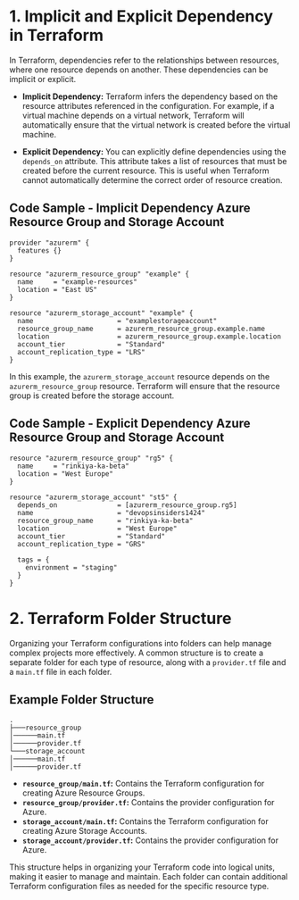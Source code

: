 # 1. Implicit and Explicit Dependency in Terraform

In Terraform, dependencies refer to the relationships between resources, where one resource depends on another. These dependencies can be implicit or explicit.

- **Implicit Dependency:** Terraform infers the dependency based on the resource attributes referenced in the configuration. For example, if a virtual machine depends on a virtual network, Terraform will automatically ensure that the virtual network is created before the virtual machine.

- **Explicit Dependency:** You can explicitly define dependencies using the `depends_on` attribute. This attribute takes a list of resources that must be created before the current resource. This is useful when Terraform cannot automatically determine the correct order of resource creation.

## Code Sample - Implicit Dependency Azure Resource Group and Storage Account

```hcl
provider "azurerm" {
  features {}
}

resource "azurerm_resource_group" "example" {
  name     = "example-resources"
  location = "East US"
}

resource "azurerm_storage_account" "example" {
  name                     = "examplestorageaccount"
  resource_group_name      = azurerm_resource_group.example.name
  location                 = azurerm_resource_group.example.location
  account_tier             = "Standard"
  account_replication_type = "LRS"
}
```

In this example, the `azurerm_storage_account` resource depends on the `azurerm_resource_group` resource. Terraform will ensure that the resource group is created before the storage account.

## Code Sample - Explicit Dependency Azure Resource Group and Storage Account

```hcl
resource "azurerm_resource_group" "rg5" {
  name     = "rinkiya-ka-beta"
  location = "West Europe"
}

resource "azurerm_storage_account" "st5" {
  depends_on               = [azurerm_resource_group.rg5]
  name                     = "devopsinsiders1424"
  resource_group_name      = "rinkiya-ka-beta"
  location                 = "West Europe"
  account_tier             = "Standard"
  account_replication_type = "GRS"

  tags = {
    environment = "staging"
  }
}
```

# 2. Terraform Folder Structure

Organizing your Terraform configurations into folders can help manage complex projects more effectively. A common structure is to create a separate folder for each type of resource, along with a `provider.tf` file and a `main.tf` file in each folder.

## Example Folder Structure

```
.
├───resource_group
│──────main.tf
│──────provider.tf
└───storage_account
│──────main.tf
│──────provider.tf
```

- **`resource_group/main.tf`:** Contains the Terraform configuration for creating Azure Resource Groups.
- **`resource_group/provider.tf`:** Contains the provider configuration for Azure.
- **`storage_account/main.tf`:** Contains the Terraform configuration for creating Azure Storage Accounts.
- **`storage_account/provider.tf`:** Contains the provider configuration for Azure.

This structure helps in organizing your Terraform code into logical units, making it easier to manage and maintain. Each folder can contain additional Terraform configuration files as needed for the specific resource type.